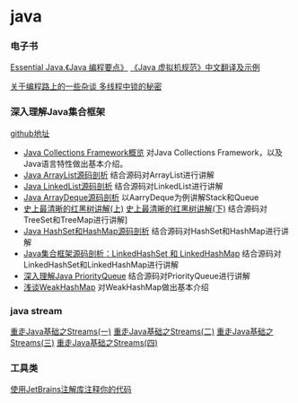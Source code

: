 java
====

### 电子书

[Essential Java.《Java 编程要点》](https://waylau.gitbooks.io/essential-java/)
[《Java 虚拟机规范》中文翻译及示例](https://github.com/waylau/java-virtual-machine-specification)

[关于编程路上的一些杂谈 多线程中锁的秘密](https://zhuanlan.zhihu.com/p/24776143?refer=dreawer)


### 深入理解Java集合框架
[github地址](https://github.com/CarpenterLee/JCFInternals)

- [Java Collections Framework概览](https://zhuanlan.zhihu.com/p/24690125?refer=dreawer)
对Java Collections Framework，以及Java语言特性做出基本介绍。
- [Java ArrayList源码剖析](https://zhuanlan.zhihu.com/p/24709456?refer=dreawer)
结合源码对ArrayList进行讲解
- [Java LinkedList源码剖析](https://zhuanlan.zhihu.com/p/24730576?refer=dreawer)
结合源码对LinkedList进行讲解
- [Java ArrayDeque源码剖析](https://zhuanlan.zhihu.com/p/24752167?refer=dreawer)
以AarryDeque为例讲解Stack和Queue
- [史上最清晰的红黑树讲解(上)](https://zhuanlan.zhihu.com/p/24795143?refer=dreawer) [史上最清晰的红黑树讲解(下)](https://zhuanlan.zhihu.com/p/24810439?refer=dreawer)
结合源码对TreeSet和TreeMap进行讲解]
- [Java HashSet和HashMap源码剖析](https://zhuanlan.zhihu.com/p/24828513?refer=dreawer)
结合源码对HashSet和HashMap进行讲解
- [Java集合框架源码剖析：LinkedHashSet 和 LinkedHashMap](https://zhuanlan.zhihu.com/p/24842837?refer=dreawer)
结合源码对LinkedHashSet和LinkedHashMap进行讲解
- [深入理解Java PriorityQueue](https://zhuanlan.zhihu.com/p/24877041?refer=dreawer)
结合源码对PriorityQueue进行讲解
- [浅谈WeakHashMap](https://zhuanlan.zhihu.com/p/24887482?refer=dreawer)
对WeakHashMap做出基本介绍


### java stream
[重走Java基础之Streams(一)](https://zhuanlan.zhihu.com/p/24815412?refer=dreawer)
[重走Java基础之Streams(二)](https://zhuanlan.zhihu.com/p/24884315?refer=dreawer)
[重走Java基础之Streams(三)](https://zhuanlan.zhihu.com/p/24891693?refer=dreawer)
[重走Java基础之Streams(四)](https://zhuanlan.zhihu.com/p/24915742?refer=dreawer)


### 工具类
[使用JetBrains注解库注释你的代码](JBAnnotations.md)

